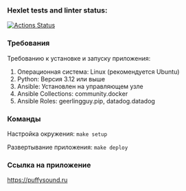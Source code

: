 ### Hexlet tests and linter status:
[![Actions Status](https://github.com/VladyBarvy/devops-for-programmers-project-76/actions/workflows/hexlet-check.yml/badge.svg)](https://github.com/VladyBarvy/devops-for-programmers-project-76/actions)


### Требования

Требованию к установке и запуску приложения:

1. Операционная система: Linux (рекомендуется Ubuntu)
2. Python: Версия 3.12 или выше
3. Ansible: Установлен на управляющем узле
4. Ansible Collections: community.docker
6. Ansible Roles: geerlingguy.pip, datadog.datadog

### Команды

Настройка окружения: `make setup`

Развертывание приложения: `make deploy`

### Ссылка на приложение


https://puffysound.ru
